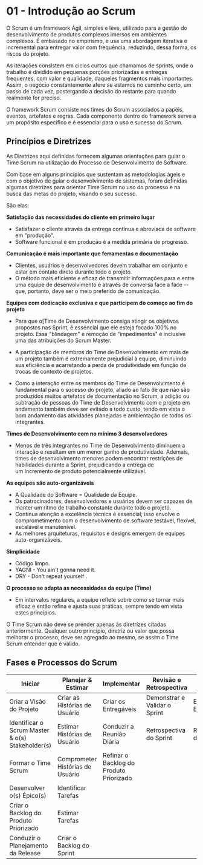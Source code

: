 # 01 - Introdução ao Scrum

O Scrum é um framework Ágil, simples e leve, utilizado para a gestão do desenvolvimento de produtos complexos imersos em ambientes complexos. É embasado no empirismo, e usa uma abordagem iterativa e incremental para entregar valor com frequência, reduzindo, dessa forma, os riscos do projeto.

As iterações consistem em ciclos curtos que chamamos de sprints, onde o trabalho é dividido em pequenas porções priorizadas e entregas frequentes, com valor e qualidade, daqueles fragmentos mais importantes. Assim, o negócio constantemente afere se estamos no caminho certo, um passo de cada vez, postergando a decisão do restante para quando realmente for preciso.

O framework Scrum consiste nos times do Scrum associados a papéis, eventos, artefatos e regras. Cada componente dentro do framework serve a um propósito específico e é essencial para o uso e sucesso do Scrum.

## Princípios e Diretrizes

As Diretrizes aqui definidas fornecem algumas orientações para guiar o Time Scrum na utilização do Processo de Desenvolvimento de Software.

Com base em alguns princípios que sustentam as metodologias ágeis e com o objetivo de guiar o desenvolvimento de sistemas, foram definidas algumas diretrizes para orientar Time Scrum no uso do processo e na busca das metas do projeto, visando o seu sucesso.

São elas:

**Satisfação das necessidades do cliente em primeiro lugar**

- Satisfazer o cliente através da entrega contínua e abreviada de software em "produção".
- Software funcional e em produção é a medida primária de progresso.

**Comunicação é mais importante que ferramentas e documentação**

- Clientes, usuários e desenvolvedores devem trabalhar em conjunto e estar em contato direto durante todo o projeto.
- O método mais eficiente e eficaz de transmitir informações para e entre uma equipe de desenvolvimento é através de conversa face a face -- que, portanto, deve ser o meio preferido de comunicação.

**Equipes com dedicação exclusiva e que participem do começo ao fim do projeto**

- Para que o[Time de Desenvolvimento consiga atingir os objetivos propostos nas Sprint, é essencial que ele esteja focado 100% no projeto. Essa "blindagem" e remoção de "impedimentos" é inclusive uma das atribuições do Scrum Master.

- A participação de membros do Time de Desenvolvimento em mais de um projeto também é extremamente prejudicial à equipe, diminuindo sua eficiência e acarretando a perda de produtividade em função de trocas de contexto de projetos.

- Como a interação entre os membros do Time de Desenvolvimento é fundamental para o sucesso do projeto, aliado ao fato de que não são produzidos muitos artefatos de documentação no Scrum, a adição ou subtração de pessoas do Time de Desenvolvimento com o projeto em andamento também deve ser evitado a todo custo, tendo em vista o bom andamento das atividades planejadas e ambientação de todos os integrantes.

**Times de Desenvolvimento com no mínimo 3 desenvolvedores**

- Menos de três integrantes no Time de Desenvolvimento diminuem a interação e resultam em um menor ganho de produtividade. Ademais, times de desenvolvimento menores podem encontrar restrições de habilidades durante a Sprint, prejudicando a entrega de um Incremento de produto potencialmente utilizável.

**As equipes são auto-organizáveis**

- A Qualidade do Software = Qualidade da Equipe.
- Os patrocinadores, desenvolvedores e usuários devem ser capazes de manter um ritmo de trabalho constante durante todo o projeto.
- Contínua atenção a excelência técnica é essencial; isso envolve o comprometimento com o desenvolvimento de software testável, flexível, escalável e manutenível.
- As melhores arquiteturas, requisitos e designs emergem de equipes auto-organizáveis.

**Simplicidade**

- Código limpo.
- YAGNI - You ain't gonna need it.
- DRY - Don't repeat yourself .

**O processo se adapta as necessidades da equipe (Time)**

- Em intervalos regulares, a equipe reflete sobre como se tornar mais eficaz e então refina e ajusta suas práticas, sempre tendo em vista estes princípios.

O Time Scrum não deve se prender apenas às diretrizes citadas anteriormente. Qualquer outro princípio, diretriz ou valor que possa melhorar o processo, deve ser agregado ao mesmo, se assim o Time Scrum entender que é válido.

## Fases e Processos do Scrum

| Iniciar                                          | Planejar & Estimar               | Implementar                             | Revisão e Retrospectiva       | Release                  |
| ------------------------------------------------ | -------------------------------- | --------------------------------------- | ----------------------------- | ------------------------ |
| Criar a Visão do Projeto                         | Criar as Histórias de Usuário    | Criar os Entregáveis                    | Demonstrar e Validar o Sprint | Enviar os Entregáveis    |
| Identificar o Scrum Master & o(s) Stakeholder(s) | Estimar Histórias de Usuário     | Conduzir a Reunião Diária               | Retrospectiva do Sprint       | Retrospectiva do Projeto |
| Formar o Time Scrum                              | Comprometer Histórias de Usuário | Refinar o Backlog do Produto Priorizado |                               |                          |
| Desenvolver o(s) Épico(s)                        | Identificar Tarefas              |                                         |                               |                          |
| Criar o Backlog do Produto Priorizado            | Estimar Tarefas                  |                                         |                               |                          |
| Conduzir o Planejamento da Release               | Criar o Backlog do Sprint        |                                         |                               |                          |
